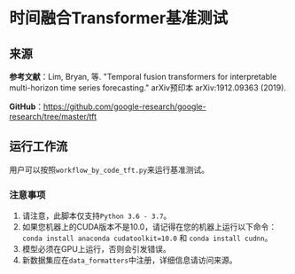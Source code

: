 # 时间融合Transformer基准测试
## 来源
**参考文献**：Lim, Bryan, 等. "Temporal fusion transformers for interpretable multi-horizon time series forecasting." arXiv预印本 arXiv:1912.09363 (2019).

**GitHub**：https://github.com/google-research/google-research/tree/master/tft

## 运行工作流
用户可以按照``workflow_by_code_tft.py``来运行基准测试。

### 注意事项
1. 请注意，此脚本仅支持`Python 3.6 - 3.7`。
2. 如果您机器上的CUDA版本不是10.0，请记得在您的机器上运行以下命令：`conda install anaconda cudatoolkit=10.0` 和 `conda install cudnn`。
3. 模型必须在GPU上运行，否则会引发错误。
4. 新数据集应在``data_formatters``中注册，详细信息请访问来源。

